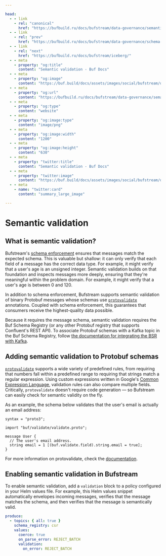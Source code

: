```yaml
---

head:
  - - link
    - rel: "canonical"
      href: "https://bufbuild.ru/docs/bufstream/data-governance/semantic-validation/"
  - - link
    - rel: "prev"
      href: "https://bufbuild.ru/docs/bufstream/data-governance/schema-enforcement/"
  - - link
    - rel: "next"
      href: "https://bufbuild.ru/docs/bufstream/iceberg/"
  - - meta
    - property: "og:title"
      content: "Semantic validation - Buf Docs"
  - - meta
    - property: "og:image"
      content: "https://buf.build/docs/assets/images/social/bufstream/data-governance/semantic-validation.png"
  - - meta
    - property: "og:url"
      content: "https://bufbuild.ru/docs/bufstream/data-governance/semantic-validation/"
  - - meta
    - property: "og:type"
      content: "website"
  - - meta
    - property: "og:image:type"
      content: "image/png"
  - - meta
    - property: "og:image:width"
      content: "1200"
  - - meta
    - property: "og:image:height"
      content: "630"
  - - meta
    - property: "twitter:title"
      content: "Semantic validation - Buf Docs"
  - - meta
    - property: "twitter:image"
      content: "https://buf.build/docs/assets/images/social/bufstream/data-governance/semantic-validation.png"
  - - meta
    - name: "twitter:card"
      content: "summary_large_image"

---
```


# Semantic validation

## What is semantic validation?

Bufstream's [schema enforcement](../schema-enforcement/) ensures that messages match the expected schema. This is valuable but shallow: it can only verify that each field of a message has the correct data type. For example, it might verify that a user's age is an unsigned integer. Semantic validation builds on that foundation and inspects messages more deeply, ensuring that they're meaningful within the problem domain. For example, it might verify that a user's age is between 0 and 120.

In addition to schema enforcement, Bufstream supports semantic validation of binary Protobuf messages whose schemas use [`protovalidate`](https://buf.build/bufbuild/protovalidate) annotations. Coupled with schema enforcement, this guarantees that consumers receive the highest-quality data possible.

Because it requires the message schema, semantic validation requires the Buf Schema Registry (or any other Protobuf registry that supports Confluent's REST API). To associate Protobuf schemas with a Kafka topic in the Buf Schema Registry, follow [the documentation for integrating the BSR with Kafka](../../../bsr/csr/overview/).

## Adding semantic validation to Protobuf schemas

[`protovalidate`](https://buf.build/bufbuild/protovalidate) supports a wide variety of predefined rules, from requiring that numbers fall within a predefined range to requiring that strings match a regular expression. Using custom expressions written in Google's [Common Expression Language](https://cel.dev/), validation rules can also compare multiple fields. Critically, `protovalidate` doesn't require code generation — so Bufstream can easily check for semantic validity on the fly.

As an example, the schema below validates that the user's email is actually an email address:

```protobuf{7}
syntax = "proto3";

import "buf/validate/validate.proto";

message User {
  // The user's email address.
  string email = 1 [(buf.validate.field).string.email = true];
}
```

For more information on protovalidate, check the [documentation](https://github.com/bufbuild/protovalidate/tree/main/docs).

## Enabling semantic validation in Bufstream

To enable semantic validation, add a `validation` block to a policy configured in your Helm values file. For example, this Helm values snippet automatically envelopes incoming messages, verifies that the message matches the schema, and then verifies that the message is semantically valid.

```yaml
produce:
  - topics: { all: true }
    schema_registry: csr
    values:
      coerce: true
      on_parse_error: REJECT_BATCH
      validation:
        on_error: REJECT_BATCH
```
